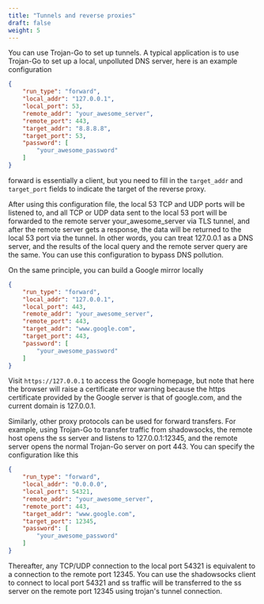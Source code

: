 ```yaml
---
title: "Tunnels and reverse proxies"
draft: false
weight: 5
---
```


You can use Trojan-Go to set up tunnels. A typical application is to use Trojan-Go to set up a local, unpolluted DNS server, here is an example configuration

```json
{
    "run_type": "forward",
    "local_addr": "127.0.0.1",
    "local_port": 53,
    "remote_addr": "your_awesome_server",
    "remote_port": 443,
    "target_addr": "8.8.8.8",
    "target_port": 53,
    "password": [
        "your_awesome_password"
    ]
}
```

forward is essentially a client, but you need to fill in the ```target_addr``` and ```target_port``` fields to indicate the target of the reverse proxy.

After using this configuration file, the local 53 TCP and UDP ports will be listened to, and all TCP or UDP data sent to the local 53 port will be forwarded to the remote server your_awesome_server via TLS tunnel, and after the remote server gets a response, the data will be returned to the local 53 port via the tunnel. In other words, you can treat 127.0.0.1 as a DNS server, and the results of the local query and the remote server query are the same. You can use this configuration to bypass DNS pollution.

On the same principle, you can build a Google mirror locally

```json
{
    "run_type": "forward",
    "local_addr": "127.0.0.1",
    "local_port": 443,
    "remote_addr": "your_awesome_server",
    "remote_port": 443,
    "target_addr": "www.google.com",
    "target_port": 443,
    "password": [
        "your_awesome_password"
    ]
}
```

Visit ```https://127.0.0.1``` to access the Google homepage, but note that here the browser will raise a certificate error warning because the https certificate provided by the Google server is that of google.com, and the current domain is 127.0.0.1.

Similarly, other proxy protocols can be used for forward transfers. For example, using Trojan-Go to transfer traffic from shadowsocks, the remote host opens the ss server and listens to 127.0.0.1:12345, and the remote server opens the normal Trojan-Go server on port 443. You can specify the configuration like this

```json
{
    "run_type": "forward",
    "local_addr": "0.0.0.0",
    "local_port": 54321,
    "remote_addr": "your_awesome_server",
    "remote_port": 443,
    "target_addr": "www.google.com",
    "target_port": 12345,
    "password": [
        "your_awesome_password"
    ]
}
```

Thereafter, any TCP/UDP connection to the local port 54321 is equivalent to a connection to the remote port 12345. You can use the shadowsocks client to connect to local port 54321 and ss traffic will be transferred to the ss server on the remote port 12345 using trojan's tunnel connection.
